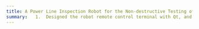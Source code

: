 ```yaml
---
title: A Power Line Inspection Robot for the Non-destructive Testing of Overhead Aluminum Conductor Composite Core Wires  
summary:   1.  Designed the robot remote control terminal with Qt, and completed the program writing with C++. The main functions of the robot remote control terminal are remote connection, parameter setting, real-time monitoring, wire defect identification, etc.
---
```

